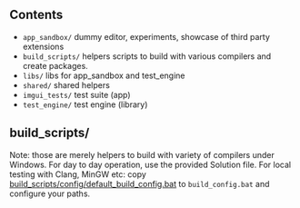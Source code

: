 ## Contents

- `app_sandbox/` dummy editor, experiments, showcase of third party extensions
- `build_scripts/` helpers scripts to build with various compilers and create packages.
- `libs/` libs for app_sandbox and test_engine
- `shared/` shared helpers
- `imgui_tests/` test suite (app)
- `test_engine/` test engine (library)


## build_scripts/

Note: those are merely helpers to build with variety of compilers under Windows. For day to day operation, use the provided Solution file.
For local testing with Clang, MinGW etc: copy [build_scripts/config/default_build_config.bat](https://github.com/ocornut/imgui_dev/blob/main/build_scripts/config/default_build_config.bat) to `build_config.bat` and configure your paths.
